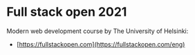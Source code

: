 # Full stack open 2021

Modern web development course by The University of Helsinki:
- [https://fullstackopen.com](https://fullstackopen.com/eng)
